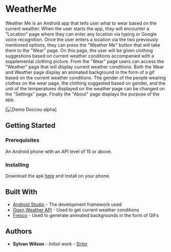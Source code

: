 # WeatherMe
Weather Me is an Android app that tells user what to wear based on the current weather.  When the user starts the app, they will
encounter a "Location" page where they can enter any location via typing or Google voice recognition.  Once the user enters a location via the two previously mentioned options, they can press the "Weather Me" button that will take them to the "Wear" page.  On this page, the user will be given clothing suggestions based on current weather conditions accompanied with a supplemental clothing picture.  From the "Wear" page users can access the "Weather" page that will display current weather conditions.  Both the Wear and Weather page display an animated background in the form of a gif based on the current weather conditions. The gender of the people wearing clothes on the wear page, the clothing suggested based on gender, and the unit of the temperatures displayed on the weather page can be changed on the "Settings" page.  Finally the "About" page displays the purpose of the app. 

[![Demo Doccou alpha](https://gifs.com/gif/demo-pgrKwr)]

## Getting Started 

### Prerequisites
An Android phone with an API level of 15 or above.  

### Installing 
Download the apk [here](https://github.com/Sirbir/WeatherMe/blob/master/app-debug.apk) and install on your phone.

## Built With
* [Android Studio](https://developer.android.com/develop/index.html) - The development framework used
* [Open Weather API](https://openweathermap.org/current) - Used to get current weather conditions 
* [Fresco](https://http://frescolib.org/docs/) - Used to generate animated backgrounds in the form of GIFs

## Authors

* **Sylvan Wilson** - *Initial work* - [Sirbir](https://github.com/Sirbir)

























